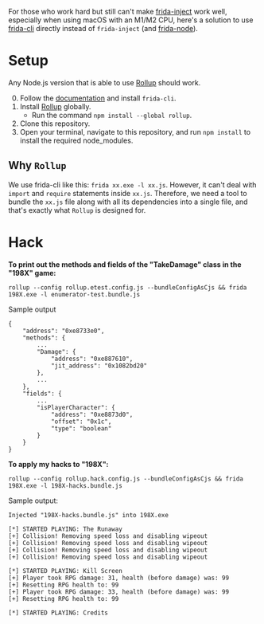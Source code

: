 For those who work hard but still can't make [frida-inject](https://www.npmjs.com/package/frida-inject) work well, especially when using macOS with an M1/M2 CPU, here's a solution to use [frida-cli](https://frida.re/docs/frida-cli/) directly instead of `frida-inject` (and [frida-node](https://www.npmjs.com/package/frida)).

# Setup

Any Node.js version that is able to use [Rollup](https://rollupjs.org) should work.

0. Follow the [documentation](https://frida.re/docs/installation/) and install `frida-cli`.
1. Install [Rollup](https://rollupjs.org) globally.
   * Run the command `npm install --global rollup`.
2. Clone this repository.
3. Open your terminal, navigate to this repository, and run `npm install` to install the required node_modules.

## Why `Rollup`

We use frida-cli like this: `frida xx.exe -l xx.js`. However, it can't deal with `import` and `require` statements inside `xx.js`. Therefore, we need a tool to bundle the `xx.js` file along with all its dependencies into a single file, and that's exactly what `Rollup` is designed for.

# Hack

**To print out the methods and fields of the "TakeDamage" class in the "198X" game:**

```
rollup --config rollup.etest.config.js --bundleConfigAsCjs && frida 198X.exe -l enumerator-test.bundle.js
```

Sample output
```
{
    "address": "0xe8733e0",
    "methods": {
        ...
        "Damage": {
            "address": "0xe887610",
            "jit_address": "0x1082bd20"
        },
        ...
    },
    "fields": {
        ...
        "isPlayerCharacter": {
            "address": "0xe8873d0",
            "offset": "0x1c",
            "type": "boolean"
        }
    }
}
```

**To apply my hacks to "198X":**

```
rollup --config rollup.hack.config.js --bundleConfigAsCjs && frida 198X.exe -l 198X-hacks.bundle.js
```

Sample output:
```
Injected "198X-hacks.bundle.js" into 198X.exe

[*] STARTED PLAYING: The Runaway
[+] Collision! Removing speed loss and disabling wipeout
[+] Collision! Removing speed loss and disabling wipeout
[+] Collision! Removing speed loss and disabling wipeout
[+] Collision! Removing speed loss and disabling wipeout

[*] STARTED PLAYING: Kill Screen
[+] Player took RPG damage: 31, health (before damage) was: 99
[+] Resetting RPG health to: 99
[+] Player took RPG damage: 33, health (before damage) was: 99
[+] Resetting RPG health to: 99

[*] STARTED PLAYING: Credits
```
